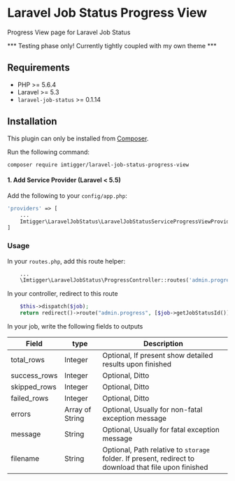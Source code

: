 # Laravel Job Status Progress View

Progress View page for Laravel Job Status

*** Testing phase only! Currently tightly coupled with my own theme ***

## Requirements

- PHP >= 5.6.4
- Laravel >= 5.3
- `laravel-job-status` >= 0.1.14

## Installation

This plugin can only be installed from [Composer](https://getcomposer.org/).

Run the following command:
```
composer require imtigger/laravel-job-status-progress-view
```

#### 1. Add Service Provider (Laravel < 5.5)

Add the following to your `config/app.php`:

```php
'providers' => [
    ...
    Imtigger\LaravelJobStatus\LaravelJobStatusServiceProgressViewProvider::class,
]
```

### Usage

In your `routes.php`, add this route helper:

```php
    ...
    \Imtigger\LaravelJobStatus\ProgressController::routes('admin.progress');
```

In your controller, redirect to this route

```php
    $this->dispatch($job);
    return redirect()->route("admin.progress", [$job->getJobStatusId()]);
```

In your job, write the following fields to outputs

| Field      | type     | Description |
| ---------- | -------- | ----------- |
total_rows   | Integer  | Optional, If present show detailed results upon finished
success_rows | Integer  | Optional, Ditto
skipped_rows | Integer  | Optional, Ditto
failed_rows  | Integer  | Optional, Ditto
errors       | Array of String | Optional, Usually for non-fatal exception message
message      | String          | Optional, Usually for fatal exception message
filename     | String          | Optional, Path relative to `storage` folder. If present, redirect to download that file upon finished

